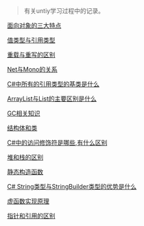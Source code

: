 >有关untiy学习过程中的记录。
>
 [面向对象的三大特点](https://github.com/CookingWine/UnityQuestionBank/blob/main/1/01.md)
 
 [值类型与引用类型](https://github.com/CookingWine/UnityQuestionBank/blob/main/1/02.md)

 [重载与重写的区别](https://github.com/CookingWine/UnityQuestionBank/blob/main/1/03.md)
  
 [Net与Mono的关系](https://github.com/CookingWine/UnityQuestionBank/blob/main/1/04.md)
 
 [C#中所有的引用类型的基类是什么](https://github.com/CookingWine/UnityQuestionBank/blob/main/1/05.md)
 
 [ArrayList与List的主要区别是什么](https://github.com/CookingWine/UnityQuestionBank/blob/main/1/06.md)
 
 [GC相关知识](https://github.com/CookingWine/UnityQuestionBank/blob/main/1/07.md)
 
 [结构体和类](https://github.com/CookingWine/UnityQuestionBank/blob/main/1/08.md)
 
 [C#中的访问修饰符是哪些,有什么区别](https://github.com/CookingWine/UnityQuestionBank/blob/main/1/09.md)
 
 [堆和栈的区别](https://github.com/CookingWine/UnityQuestionBank/blob/main/1/10.md)
 
 [静态构造函数](https://github.com/CookingWine/UnityQuestionBank/blob/main/1/11.md)
 
 [C# String类型与StringBuilder类型的优势是什么](https://github.com/CookingWine/UnityQuestionBank/blob/main/1/12.md)
 
 [虚函数实现原理](https://github.com/CookingWine/UnityQuestionBank/blob/main/1/13.md)
 
 [指针和引用的区别](https://github.com/CookingWine/UnityQuestionBank/blob/main/1/14.md)
